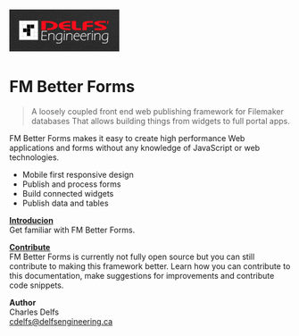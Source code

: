 # ![Delfs&apos; Engineering Logo](/assets/1486254174620.png)

# FM Better Forms

> A loosely coupled front end web publishing framework for Filemaker databases That allows building things from widgets to full portal apps.

FM Better Forms makes it easy to create high performance Web applications and forms without any knowledge of JavaScript or web technologies.

* Mobile first responsive design
* Publish and process forms
* Build connected widgets
* Publish data and tables

[**Introducion**](/introduction.md)  
Get familiar with FM Better Forms.

[**Contribute**](/misc/contribute.md)  
FM Better Forms is currently not fully open source but you can still contribute to making this framework better. Learn how you can contribute to this documentation, make suggestions for improvements and contribute code snippets.

**Author**  
Charles Delfs  
cdelfs@delfsengineering.ca

